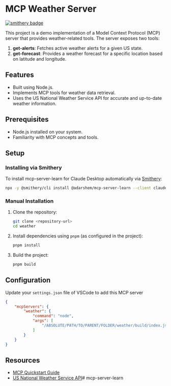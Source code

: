 # MCP Weather Server

[![smithery badge](https://smithery.ai/badge/@adarshem/mcp-server-learn)](https://smithery.ai/server/@adarshem/mcp-server-learn)

This project is a demo implementation of a Model Context Protocol (MCP) server that provides weather-related tools. The server exposes two tools:

1. **get-alerts**: Fetches active weather alerts for a given US state.
2. **get-forecast**: Provides a weather forecast for a specific location based on latitude and longitude.

## Features
- Built using Node.js.
- Implements MCP tools for weather data retrieval.
- Uses the US National Weather Service API for accurate and up-to-date weather information.

## Prerequisites
- Node.js installed on your system.
- Familiarity with MCP concepts and tools.

## Setup

### Installing via Smithery

To install mcp-server-learn for Claude Desktop automatically via [Smithery](https://smithery.ai/server/@adarshem/mcp-server-learn):

```bash
npx -y @smithery/cli install @adarshem/mcp-server-learn --client claude
```

### Manual Installation
1. Clone the repository:
   ```bash
   git clone <repository-url>
   cd weather
   ```

2. Install dependencies using `pnpm` (as configured in the project):
   ```bash
   pnpm install
   ```

3. Build the project:
   ```bash
   pnpm build
   ```

## Configuration

Update your `settings.json` file of VSCode to add this MCP server

```json
{
    "mcpServers": {
        "weather": {
            "command": "node",
            "args": [
                "/ABSOLUTE/PATH/TO/PARENT/FOLDER/weather/build/index.js"
            ]
        }
    }
}
```

## Resources
- [MCP Quickstart Guide](https://modelcontextprotocol.io/quickstart/server)
- [US National Weather Service API](https://www.weather.gov/documentation/services-web-api)# mcp-server-learn
